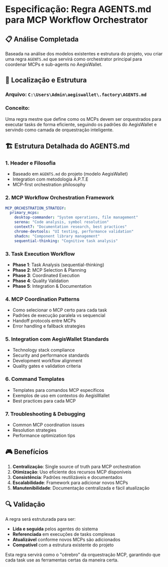 # Especificação: Regra AGENTS.md para MCP Workflow Orchestrator

## 📋 Análise Completada

Baseada na análise dos modelos existentes e estrutura do projeto, vou criar uma regra `AGENTS.md` que servirá como orchestrator principal para coordenar MCPs e sub-agents no AegisWallet.

## 🎯 Localização e Estrutura

### **Arquivo:** `C:\Users\Admin\aegiswallet\.factory\AGENTS.md`

### **Conceito:**
Uma regra mestre que define como os MCPs devem ser orquestrados para executar tasks de forma eficiente, seguindo os padrões do AegisWallet e servindo como camada de orquestração inteligente.

## 🏗️ Estrutura Detalhada do AGENTS.md

### **1. Header e Filosofia**
- Baseado em `AGENTS.md` do projeto (modelo AegisWallet)
- Integration com metodologia A.P.T.E
- MCP-first orchestration philosophy

### **2. MCP Workflow Orchestration Framework**
```yaml
MCP_ORCHESTRATION_STRATEGY:
  primary_mcps:
    desktop-commander: "System operations, file management"
    serena: "Code analysis, symbol resolution"  
    context7: "Documentation research, best practices"
    chrome-devtools: "UI testing, performance validation"
    shadcn: "Component library management"
    sequential-thinking: "Cognitive task analysis"
```

### **3. Task Execution Workflow**
- **Phase 1**: Task Analysis (sequential-thinking)
- **Phase 2**: MCP Selection & Planning
- **Phase 3**: Coordinated Execution
- **Phase 4**: Quality Validation
- **Phase 5**: Integration & Documentation

### **4. MCP Coordination Patterns**
- Como selecionar o MCP certo para cada task
- Padrões de execução paralela vs sequencial
- Handoff protocols entre MCPs
- Error handling e fallback strategies

### **5. Integration com AegisWallet Standards**
- Technology stack compliance
- Security and performance standards
- Development workflow alignment
- Quality gates e validation criteria

### **6. Command Templates**
- Templates para comandos MCP específicos
- Exemplos de uso em contextos do AegisWallet
- Best practices para cada MCP

### **7. Troubleshooting & Debugging**
- Common MCP coordination issues
- Resolution strategies
- Performance optimization tips

## 🎮 Benefícios

1. **Centralização**: Single source of truth para MCP orchestration
2. **Otimização**: Uso eficiente dos recursos MCP disponíveis
3. **Consistência**: Padrões reutilizáveis e documentados
4. **Escalabilidade**: Framework para adicionar novos MCPs
5. **Manutenibilidade**: Documentação centralizada e fácil atualização

## 🔍 Validação

A regra será estruturada para ser:
- **Lida e seguida** pelos agentes do sistema
- **Referenciada** em execuções de tasks complexas
- **Atualizável** conforme novos MCPs são adicionados
- **Compatível** com a estrutura existente do projeto

Esta regra servirá como o "cérebro" da orquestração MCP, garantindo que cada task use as ferramentas certas da maneira certa.